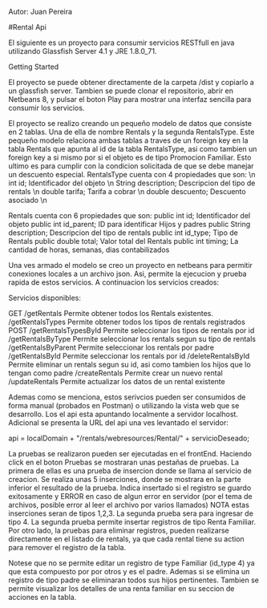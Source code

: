 Autor: Juan Pereira

#Rental Api

El siguiente es un proyecto para consumir servicios RESTfull en java utilizando Glassfish Server 4.1 y JRE 1.8.0_71.


Getting Started

El proyecto se puede obtener directamente de la carpeta /dist y copiarlo a un glassfish server. Tambien se puede clonar el repositorio, abrir en Netbeans 8, y pulsar el boton Play para mostrar una interfaz sencilla para consumir los servicios.

El proyecto se realizo creando un pequeño modelo de datos que consiste en 2 tablas. Una de ella de nombre Rentals y la segunda RentalsType. Este pequeño modelo relaciona ambas tablas a traves de un foreign key en la tabla Rentals que apunta al id de la tabla RentalsType, asi como tambien un foreign key a si mismo por si el objeto es de tipo Promocion Familiar. Esto ultimo es para cumplir con la condicion solicitada de que se debe manejar un descuento especial.
RentalsType cuenta con 4 propiedades que son: \n
	int id;               Identificador del objeto \n
  String description;   Descripcion del tipo de rentals \n
  double  tarifa;       Tarifa a cobrar \n
  double  descuento;    Descuento asociado \n

Rentals cuenta con 6 propiedades que son:
  public int id;             Identificador del objeto
  public int id_parent;      ID para identificar Hijos y padres
  public String description; Descripcion del tipo de rentals
  public int id_type;        Tipo de Rentals
  public double total;       Valor total del Rentals
  public int timing;         La cantidad de horas, semanas, dias contabilizados

 Una ves armado el modelo se creo un proyecto en netbeans para permitir conexiones locales a un archivo json. Asi, permite la ejecucion y prueba rapida de estos servicios. A continuacion los servicios creados:

Servicios disponibles:

GET
	/getRentals
		Permite obtener todos los Rentals existentes.
	/getRentalsTypes
		Permite obtener todos los tipos de rentals registrados
POST
	/getRentalsTypesById
		Permite seleccionar los tipos de rentals por id
	/getRentalsByType
		Permite seleccionar los rentals segun su tipo de rentals 
	/getRentalsByParent
		Permite seleccionar los rentals por padre
	/getRentalsById
		Permite seleccionar los rentals por id
	/deleteRentalsById
		Permite eliminar un rentals segun su id, asi como tambien los hijos que lo tengan como padre
	/createRentals
		Permite crear un nuevo rental
	/updateRentals
		Permite actualizar los datos de un rental existente

Ademas como se menciona, estos serivcios pueden ser consumidos de forma manual (probados en Postman) o utilizando la vista web que se desarrollo. Los el api esta apuntando localmente a servidor localhost. Adicional se presenta la URL del api una ves levantado el servidor:

api = localDomain + "/rentals/webresources/Rental/" + servicioDeseado;

La pruebas se realizaron pueden ser ejecutadas en el frontEnd. Haciendo click en el boton Pruebas se mostraran unas pestañas de pruebas.
La primera de ellas es una prueba de insercion donde se llama al servicio de creacion. Se realiza unas 5 inserciones, donde se mostrara en la parte inferior el resultado de la prueba. Indica insertado si el registro se guardo exitosamente y ERROR en caso de algun error en servidor (por el tema de archivos, posible error al leer el archivo por varios llamados)
NOTA estas inserciones seran de tipos 1,2,3. La segunda prueba sera para ingresar de tipo 4.
La segunda prueba permite insertar registros de tipo Renta Familiar.
Por otro lado, la pruebas para eliminar registros, pueden realizarse directamente en el listado de rentals, ya que cada rental tiene su action para remover el registro de la tabla.

Notese que no se permite editar un registro de type Familiar (id_type 4) ya que esta compuesto por por otros y es el padre. Ademas si se elimina un registro de tipo padre se eliminaran todos sus hijos pertinentes. 
Tambien se permite visualizar los detalles de una renta familiar en su seccion de acciones en la tabla.